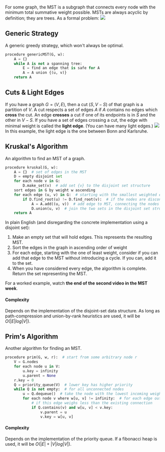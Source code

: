 For some graph, the MST is a subgraph that connects every node with the minimum total summative weight possible. MSTs are always acyclic by definition; they are trees.
As a formal problem:
![](Pasted%20image%2020230221121459.png)
## Generic Strategy
A generic greedy strategy, which won't always be optimal.
```python
procedure genericMST(G, w):
	A = {}
	while A is not a spanning tree:
		E = find an edge that is safe for A
		A = A union {(u, v)}
	return A
```
## Cuts & Light Edges
If you have a graph $G=(V, E)$, then a cut $(S, V-S)$ of that graph is a partition of $V$.
A cut respects a set of edges $A$ if $A$ contains no edges which **cross** the cut. An edge **crosses** a cut if one of its endpoints is in $S$ and the other in $V - S$.
If you have a set of edges crossing a cut, the edge with minimal weight is called the **light edge**. (You can have many light edges.)
![](Pasted%20image%2020230221122652.png)
In this example, the light edge is the one between Bonn and Karlsruhe.
## Kruskal's Algorithm
An algorithm to find an MST of a graph.
```python
procedure kruskal(G, w):
	A = {}  # set of edges in the MST
	D = empty disjoint set
	for each node v in G:
		D.make_set(v)  # add set {v} to the disjoint set structure
	sort edges in G by weight w ascending
	for each edge (u, v) in G:  # starting with the smallest weighted edge
		if D.find_root(u) != D.find_root(v):  # if the nodes are disconnected
			A = A.add((u, v))  # add edge to MST, connecting the nodes
			D.union(u, v)  # join the two sets in the disjoint set structure
	return A
```
In plain English (and disregarding the concrete implementation using a disjoint set):
1. Make an empty set that will hold edges. This represents the resulting MST.
2. Sort the edges in the graph in ascending order of weight
3. For each edge, starting with the one of least weight, consider if you can add that edge to the MST without introducing a cycle. If you can, add it to the set.
4. When you have considered every edge, the algorithm is complete. Return the set representing the MST.

For a worked example, watch **the end of the second video in the MST week**.
#### Complexity
Depends on the implementation of the disjoint-set data structure. As long as path-compression and union-by-rank heuristics are used, it will be $O(|E|log|V|)$.
## Prim's Algorithm
Another algorithm for finding an MST.
```python
procedure prim(G, w, r):  # start from some arbitrary node r
	V = G.nodes
	for each node u in V:
		u.key = infinity
		u.parent = None
	r.key = 0
	Q = priority_queue(V)  # lower key has higher priority
	while Q is not empty:  # for all unconnected nodes
		u = Q.dequeue()  # take the node with the lowest incoming weight
		for each node v where w[u, v] != infinity:  # for each edge out of u
			# if this edge weighs less than the existing connection
			if Q.contains(v) and w[u, v] < v.key:   
				v.parent = u
				v.key = w[u, v]
```
#### Complexity
Depends on the implementation of the priority queue. If a fibonacci heap is used, it will be $O(|E| + |V|log|V|)$.